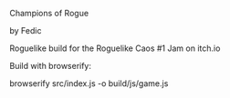 Champions of Rogue

by Fedic

Roguelike build for the Roguelike Caos #1 Jam on itch.io

Build with browserify:

browserify src/index.js -o build/js/game.js